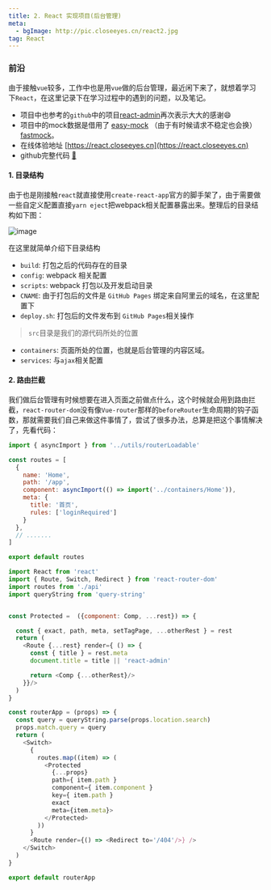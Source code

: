 ```yaml
---
title: 2. React 实现项目(后台管理)
meta:
  - bgImage: http://pic.closeeyes.cn/react2.jpg
tag: React
---
```


### 前沿

由于接触`vue`较多，工作中也是用`vue`做的后台管理，最近闲下来了，就想着学习下`React`，在这里记录下在学习过程中的遇到的问题，以及笔记。

+ 项目中也参考的`github`中的项目[react-admin](https://github.com/yezihaohao/react-admin)再次表示大大的感谢😄
+ 项目中的mock数据是借用了 [easy-mock](https://www.easy-mock.com/) （由于有时候请求不稳定也会换）[fastmock](https://www.fastmock.site)。
+ 在线体验地址 [https://react.closeeyes.cn](https://react.closeeyes.cn)
+ github完整代码 [🐛](https://github.com/hz199/__react-admin-zh-redux)

#### 1. 目录结构

由于也是刚接触`react`就直接使用`create-react-app`官方的脚手架了，由于需要做一些自定义配置直接`yarn eject`把webpack相关配置暴露出来。整理后的目录结构如下图：

![image](http://study.closeeyes.cn/react-admin.jpeg)

在这里就简单介绍下目录结构
- `build`: 打包之后的代码存在的目录
- `config`: webpack 相关配置
- `scripts`: webpack 打包以及开发启动目录
- `CNAME`: 由于打包后的文件是 `GitHub Pages` 绑定来自阿里云的域名，在这里配置下
- `deploy.sh`: 打包后的文件发布到 `GitHub Pages`相关操作

> `src`目录是我们的源代码所处的位置

- `containers`: 页面所处的位置，也就是后台管理的内容区域。
- `services`: 与`ajax`相关配置

#### 2. 路由拦截

我们做后台管理有时候想要在进入页面之前做点什么，这个时候就会用到路由拦截，`react-router-dom`没有像`Vue-router`那样的`beforeRouter`生命周期的钩子函数，那就需要我们自己来做这件事情了，尝试了很多办法，总算是把这个事情解决了，先看代码： 

```js
import { asyncImport } from '../utils/routerLoadable'

const routes = [
  {
    name: 'Home',
    path: '/app',
    component: asyncImport(() => import('../containers/Home')),
    meta: {
      title: '首页',
      rules: ['loginRequired']
    }
  },
  // .......
]

export default routes
```

```js
import React from 'react'
import { Route, Switch, Redirect } from 'react-router-dom'
import routes from './api'
import queryString from 'query-string'


const Protected =  ({component: Comp, ...rest}) => {

  const { exact, path, meta, setTagPage, ...otherRest } = rest
  return (
    <Route {...rest} render={ () => {
      const { title } = rest.meta
      document.title = title || 'react-admin'

      return <Comp {...otherRest}/>
    }}/>
  )
}

const routerApp = (props) => {
  const query = queryString.parse(props.location.search)
  props.match.query = query
  return (
    <Switch>
      {
        routes.map((item) => (
          <Protected
            {...props}
            path={ item.path }
            component={ item.component }
            key={ item.path }
            exact
            meta={item.meta}>
          </Protected>
        ))
      }
      <Route render={() => <Redirect to='/404'/>} />
    </Switch>
  )
}

export default routerApp
```